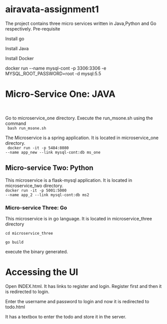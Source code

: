 # airavata-assignment1
The project contains three micro services written in Java,Python and Go respectively.
Pre-requisite

Install go

Install Java

Install Docker


docker run --name mysql-cont -p 3306:3306 -e MYSQL_ROOT_PASSWORD=root -d mysql:5.5

<h1> Micro-Service One: JAVA </h1>
<br/>
<p> Go to microservice_one directory. Execute the run_msone.sh using the command <br/>
 <code> bash run_msone.sh</code>

The Microservice is a spring application. It is located in microservice_one directory.
<br/>
<code> docker run -it -p 5484:8080 --name app_new --link mysql-cont:db ms_one </code>

<h2>Micro-service Two: Python</h2>

This microservice is a flask-mysql application. It is located in microservice_two directory.<br/>
<code>docker run -it -p 5001:5000 --name app_2 --link mysql-cont:db ms2</code>

<h3>Micro-service Three: Go </h3>

This microservice is in go language. It is located in microservice_three directory

 <code>cd microservice_three</code>

<code>go build</code>

execute the binary generated.

<h1>Accessing the UI</h1>

Open INDEX.html. It has links to register and login. Register first and then it is redirected to login.

Enter the username and password to login and now it is redirected to todo.html

It has a textbox to enter the todo and store it in the server.

